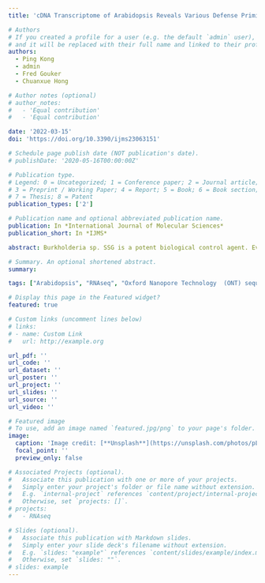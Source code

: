 ```yaml
---
title: 'cDNA Transcriptome of Arabidopsis Reveals Various Defense Priming Induced by a Broad-Spectrum Biocontrol Agent Burkholderia sp. SSG'

# Authors
# If you created a profile for a user (e.g. the default `admin` user), write the username (folder name) here
# and it will be replaced with their full name and linked to their profile.
authors:
  - Ping Kong
  - admin
  - Fred Gouker
  - Chuanxue Hong

# Author notes (optional)
# author_notes:
#   - 'Equal contribution'
#   - 'Equal contribution'

date: '2022-03-15'
doi: 'https://doi.org/10.3390/ijms23063151'

# Schedule page publish date (NOT publication's date).
# publishDate: '2020-05-16T00:00:00Z'

# Publication type.
# Legend: 0 = Uncategorized; 1 = Conference paper; 2 = Journal article;
# 3 = Preprint / Working Paper; 4 = Report; 5 = Book; 6 = Book section;
# 7 = Thesis; 8 = Patent
publication_types: ['2']

# Publication name and optional abbreviated publication name.
publication: In *International Journal of Molecular Sciences*
publication_short: In *IJMS*

abstract: Burkholderia sp. SSG is a potent biological control agent. Even though its survival on the leaf surface declined rapidly, SSG provided extended, moderate plant protection from a broad spectrum of pathogens. This study used Arabidopsis Col-0 and its mutants, eds16-1, npr1-1, and pad4-1 as model plants and compared treated plants with non-treated controls to elucidate whether SSG triggers plant defense priming. Only eds16-1 leaves with SSG became purplish, suggesting the involvement of salicylic acid (SA) in SSG-induced priming. cDNA sequencing of Col-0 plants and differential gene expression analysis identified 120 and 119 differentially expressed genes (DEGs) at 6- and 24-h post-treatment (hpt) with SSG, respectively. Most of these DEGs encoded responses to biotic and abiotic stimuli or stresses; four DEGs had more than two isoforms. A total of 23 DEGs were shared at 6 and 24 hpt, showing four regulation patterns. Functional categorization of these shared DEGs, and 44 very significantly upregulated DEGs revealed that SSG triggered various defense priming mechanisms, including responses to phosphate or iron deficiency, modulation of defense-linked SA, jasmonic acid, ethylene, and abscisic acid pathways, defense-related gene regulation, and chromatin modification. These data support that SSG is an induced systemic resistance (ISR) trigger conferring plant protection upon pathogen encounter.

# Summary. An optional shortened abstract.
summary: 

tags: ["Arabidopsis", "RNAseq", "Oxford Nanopore Technology  (ONT) sequencing", "Defense priming", "Induced systemic resistance (ISR)", "Leaf endophyte"]

# Display this page in the Featured widget?
featured: true

# Custom links (uncomment lines below)
# links:
# - name: Custom Link
#   url: http://example.org

url_pdf: ''
url_code: ''
url_dataset: ''
url_poster: ''
url_project: ''
url_slides: ''
url_source: ''
url_video: ''

# Featured image
# To use, add an image named `featured.jpg/png` to your page's folder.
image:
  caption: 'Image credit: [**Unsplash**](https://unsplash.com/photos/pLCdAaMFLTE)'
  focal_point: ''
  preview_only: false

# Associated Projects (optional).
#   Associate this publication with one or more of your projects.
#   Simply enter your project's folder or file name without extension.
#   E.g. `internal-project` references `content/project/internal-project/index.md`.
#   Otherwise, set `projects: []`.
# projects:
#   - RNAseq

# Slides (optional).
#   Associate this publication with Markdown slides.
#   Simply enter your slide deck's filename without extension.
#   E.g. `slides: "example"` references `content/slides/example/index.md`.
#   Otherwise, set `slides: ""`.
# slides: example
---
```


<!-- {{% callout note %}}
Click the _Cite_ button above to demo the feature to enable visitors to import publication metadata into their reference management software.
{{% /callout %}}

{{% callout note %}}
Create your slides in Markdown - click the _Slides_ button to check out the example.
{{% /callout %}}

Supplementary notes can be added here, including [code, math, and images](https://wowchemy.com/docs/writing-markdown-latex/). -->
